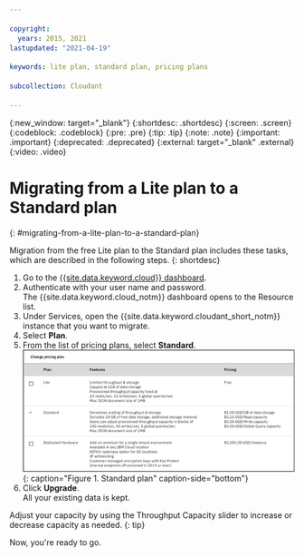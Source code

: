 ```yaml
---

copyright:
  years: 2015, 2021
lastupdated: "2021-04-19"

keywords: lite plan, standard plan, pricing plans

subcollection: Cloudant

---
```


{:new_window: target="_blank"}
{:shortdesc: .shortdesc}
{:screen: .screen}
{:codeblock: .codeblock}
{:pre: .pre}
{:tip: .tip}
{:note: .note}
{:important: .important}
{:deprecated: .deprecated}
{:external: target="_blank" .external}
{:video: .video}

<!-- Acrolinx: 2021-04-14 -->

# Migrating from a Lite plan to a Standard plan
{: #migrating-from-a-lite-plan-to-a-standard-plan}

Migration from the free Lite plan to the Standard plan includes these tasks, which are described in the following steps. 
{: shortdesc}

1.  Go to the [{{site.data.keyword.cloud}} dashboard](https://cloud.ibm.com/).
2. Authenticate with your user name and password. <br>The {{site.data.keyword.cloud_notm}} dashboard opens to the Resource list.
3.  Under Services, open the {{site.data.keyword.cloudant_short_notm}} instance that you want to migrate. 
4.  Select **Plan**. 
5.  From the list of pricing plans, select **Standard**. <br> 
![Standard plan](../images/migrate3.png){: caption="Figure 1. Standard plan" caption-side="bottom"} 
6.  Click **Upgrade**.<br>
    All your existing data is kept.

Adjust your capacity by using the Throughput Capacity slider to increase or decrease capacity as needed.
{: tip} 
 
Now, you're ready to go.